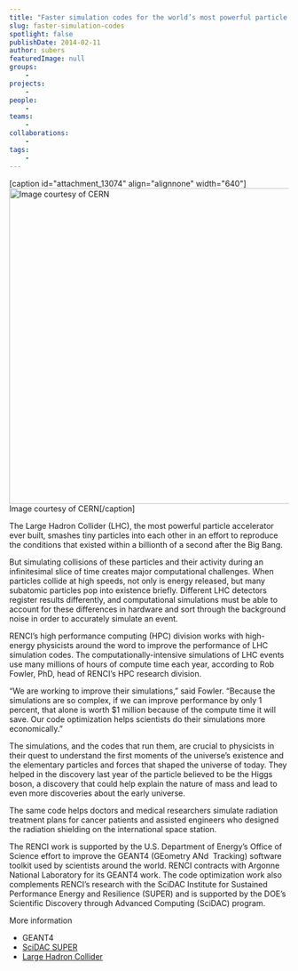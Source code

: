 ```yaml
---
title: "Faster simulation codes for the world’s most powerful particle accelerator"
slug: faster-simulation-codes
spotlight: false
publishDate: 2014-02-11
author: subers
featuredImage: null
groups:
    - 
projects:
    - 
people:
    - 
teams: 
    - 
collaborations:
    - 
tags:
    - 
---
```

[caption id="attachment_13074" align="alignnone" width="640"]<img class="size-large wp-image-13074" alt="Image courtesy of CERN" src="http://www.renci.org/wp-content/uploads/2014/02/0503019-A4-at-144-dpi-1024x910.jpg" width="640" height="568" /> Image courtesy of CERN[/caption]

The Large Hadron Collider (LHC), the most powerful particle accelerator ever built, smashes tiny particles into each other in an effort to reproduce the conditions that existed within a billionth of a second after the Big Bang.

But simulating collisions of these particles and their activity during an infinitesimal slice of time creates major computational challenges. When particles collide at high speeds, not only is energy released, but many subatomic particles pop into existence briefly. Different LHC detectors register results differently, and computational simulations must be able to account for these differences in hardware and sort through the background noise in order to accurately simulate an event.

<!--more-->RENCI’s high performance computing (HPC) division works with high-energy physicists around the word to improve the performance of LHC simulation codes. The computationally-intensive simulations of LHC events use many millions of hours of compute time each year, according to Rob Fowler, PhD, head of RENCI’s HPC research division.

“We are working to improve their simulations,” said Fowler. “Because the simulations are so complex, if we can improve performance by only 1 percent, that alone is worth $1 million because of the compute time it will save. Our code optimization helps scientists do their simulations more economically.”

The simulations, and the codes that run them, are crucial to physicists in their quest to understand the first moments of the universe’s existence and the elementary particles and forces that shaped the universe of today. They helped in the discovery last year of the particle believed to be the Higgs boson, a discovery that could help explain the nature of mass and lead to even more discoveries about the early universe.

The same code helps doctors and medical researchers simulate radiation treatment plans for cancer patients and assisted engineers who designed the radiation shielding on the international space station.

The RENCI work is supported by the U.S. Department of Energy’s Office of Science effort to improve the GEANT4 (GEometry ANd  Tracking) software toolkit used by scientists around the world. RENCI contracts with Argonne National Laboratory for its GEANT4 work. The code optimization work also complements RENCI’s research with the SciDAC Institute for Sustained Performance Energy and Resilience (SUPER) and is supported by the DOE’s  Scientific Discovery through Advanced Computing (SciDAC) program.

More information
<ul>
	<li>GEANT4 </li>
	<li><a href="http://super-scidac.org" target="_blank">SciDAC SUPER</a></li>
	<li><a href="http://home.web.cern.ch/topics/large-hadron-collider" target="_blank">Large Hadron Collider</a></li>
</ul>
